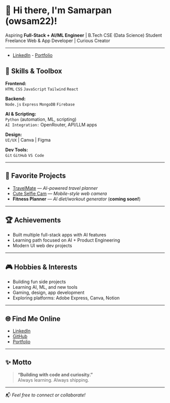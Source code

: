 # 👋 Hi there, I'm Samarpan (owsam22)!

Aspiring **Full-Stack + AI/ML Engineer** | B.Tech CSE (Data Science) Student  
Freelance Web & App Developer | Curious Creator

---
- [LinkedIn](https://linkedin.com/in/samarpan22) - [Portfolio](https://owsam22.github.io/portfolio)

## 🚀 Skills & Toolbox

**Frontend:**  
`HTML` `CSS` `JavaScript` `Tailwind` `React`

**Backend:**  
`Node.js` `Express` `MongoDB` `Firebase`

**AI & Scripting:**  
`Python` (automation, ML, scripting)  
`AI Integration:` OpenRouter, API/LLM apps

**Design:**  
`UI/UX` | Canva | Figma

**Dev Tools:**  
`Git` `GitHub` `VS Code`

---

## 🌟 Favorite Projects

- [TravelMate](https://github.com/owsam22/travelmate) — *AI-powered travel planner*
- [Cute Selfie Cam](https://github.com/owsam22/cutiecam) — *Mobile-style web camera*
- **Fitness Planner** — *AI diet/workout generator* (**coming soon!**)

---

## 🏆 Achievements

- Built multiple full-stack apps with AI features
- Learning path focused on AI + Product Engineering
- Modern UI web dev projects

---

## 🎮 Hobbies & Interests

- Building fun side projects
- Learning AI, ML, and new tools
- Gaming, design, app development
- Exploring platforms: Adobe Express, Canva, Notion

---

## 🌐 Find Me Online

- [LinkedIn](https://linkedin.com/in/samarpan22)
- [GitHub](https://github.com/owsam22)
- [Portfolio](https://owsam22.github.io/portfolio)

---

## ✨ Motto

> **“Building with code and curiosity.”**  
> Always learning. Always shipping.

---

📬 *Feel free to connect or collaborate!*

